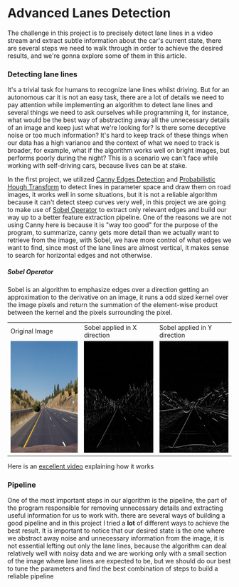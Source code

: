 # Advanced Lanes Detection

The challenge in this project is to precisely detect lane lines in a video stream and extract subtle information about the car's current state, there are several steps we need to walk through in order to achieve the desired results, and we're gonna explore some of them in this article.

### Detecting lane lines

It's a trivial task for humans to recognize lane lines whilst driving. But for an autonomous car it is not an easy task, there are a lot of details we need to pay attention while implementing an algorithm to detect lane lines and several things we need to ask ourselves while programming it, for instance, what would be the best way of abstracting away all the unnecessary details of an image and keep just what we're looking for? Is there some deceptive noise or too much information? It's hard to keep track of these things when our data has a high variance and the context of what we need to track is broader, for example, what if the algorithm works well on bright images, but performs poorly during the night? This is a scenario we can't face while working with self-driving cars, because lives can be at stake.

In the first project, we utilized [Canny Edges Detection](https://en.wikipedia.org/wiki/Canny_edge_detector#:~:text=The%20Canny%20edge%20detector%20is,explaining%20why%20the%20technique%20works.) and [Probabilistic Hough Transform](https://en.wikipedia.org/wiki/Hough_transform#:~:text=The%20Hough%20transform%20is%20a,shapes%20by%20a%20voting%20procedure.) to detect lines in parameter space and draw them on road images, it works well in some situations, but it is not a reliable algorithm because it can't detect steep curves very well, in this project we are going to make use of [Sobel Operator](https://en.wikipedia.org/wiki/Sobel_operator) to extract only relevant edges and build our way up to a better feature extraction pipeline. One of the reasons we are not using Canny here is because it is "way too good" for the purpose of the program, to summarize, canny gets more detail than we actually want to retrieve from the image, with Sobel, we have more control of what edges we want to find, since most of the lane lines are almost vertical, it makes sense to search for horizontal edges and not otherwise.

##### Sobel Operator

Sobel is an algorithm to emphasize edges over a direction getting an approximation to the derivative on an image, it runs a odd sized kernel over the image pixels and return the summation of the element-wise product between the kernel and the pixels surrounding the pixel.

<table>
  <tr>
    <td>Original Image</td>
    <td>Sobel applied in X direction</td>
    <td>Sobel applied in Y direction</td>
  </tr>
  <tr>
    <td valign="top"><img title="Original Image" alt="Original Image" src="/github_examples/straight_lines1.jpg" width=300 height=250></td>
    <td valign="top"><img title="Sobel applied in X direction" alt="Sobel X" src="/github_examples/sobel_x.jpg" width=300 height=250></td>
    <td valign="top"><img title="Sobel applied in Y direction" alt="Sobel Y" src="/github_examples/sobel_y.jpg" width=300 height=250></td>
  </tr>
 </table>

Here is an [excellent video](https://www.youtube.com/watch?v=sRFM5IEqR2w) explaining how it works

### Pipeline

One of the most important steps in our algorithm is the pipeline, the part of the program responsible for removing unnecessary details and extracting useful information for us to work with. there are several ways of building a good pipeline and in this project I tried a **lot** of different ways to achieve the best result. It is important to notice that our desired state is the one where we abstract away noise and unnecessary information from the image, it is not essential lefting out only the lane lines, because the algorithm can deal relatively well with noisy data and we are working only with a small section of the image where lane lines are expected to be, but we should do our best to tune the parameters and find the best combination of steps to build a reliable pipeline
